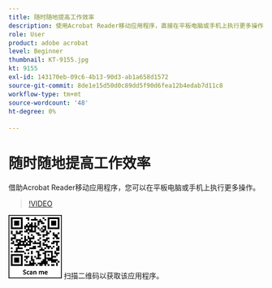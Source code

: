 ```yaml
---
title: 随时随地提高工作效率
description: 使用Acrobat Reader移动应用程序，直接在平板电脑或手机上执行更多操作
role: User
product: adobe acrobat
level: Beginner
thumbnail: KT-9155.jpg
kt: 9155
exl-id: 143170eb-09c6-4b13-90d3-ab1a658d1572
source-git-commit: 8de1e15d50d0c89dd5f90d6fea12b4edab7d11c8
workflow-type: tm+mt
source-wordcount: '48'
ht-degree: 0%

---
```


# 随时随地提高工作效率

借助Acrobat Reader移动应用程序，您可以在平板电脑或手机上执行更多操作。

>[!VIDEO](https://video.tv.adobe.com/v/337972?hidetitle=true)

![二维码](../assets/Acrobatqrcode.jpg)      扫描二维码以获取该应用程序。
